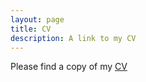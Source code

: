```yaml
---
layout: page
title: CV
description: A link to my CV
---
```


<p>Please find a copy of my <a href="http://jeonghyunkim.com/Kim_CV.pdf" target="_blank">CV</a></p>
